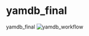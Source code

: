 # yamdb_final
yamdb_final
![yamdb_workflow](https://github.com/D4rkLght/yamdb_final/actions/workflows/yamdb_workflow.yml/badge.svg)

